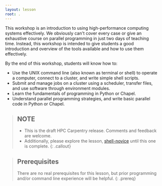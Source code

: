 ```yaml
---
layout: lesson
root: .
---
```


This workshop is an introduction to using high-performance computing systems
effectively. We obviously can't cover every case or give an exhaustive course
on parallel programming in just two days of teaching time. Instead, this
workshop is intended to give students a good introduction and overview of the
tools available and how to use them effectively.

By the end of this workshop, students will know how to:

* Use the UNIX command line (also known as terminal or shell) to operate a
  computer, connect to a cluster, and write simple shell scripts.
* Submit and manage jobs on a cluster using a scheduler, transfer files, and
  use software through environment modules.
* Learn the fundamentals of programming in Python or Chapel.
* Understand parallel programming strategies, and write basic parallel code in
  Python or Chapel.

> ## NOTE
>
> - This is the draft HPC Carpentry release. Comments and feedback are welcome.
> - Additionally, please explore the lesson,
>   [shell-novice](https://swcarpentry.github.io/shell-novice/) until this one
>   is complete.
{: .callout}

> ## Prerequisites
>
> There are no real prerequisites for this lesson, but prior programming and/or
> command line experience will be helpful.
{: .prereq}

